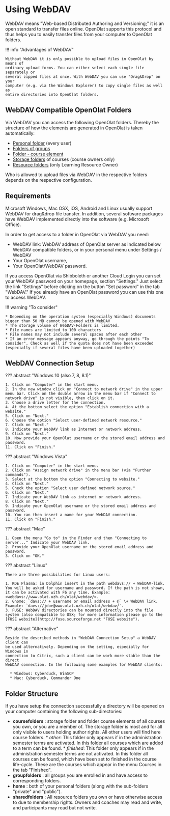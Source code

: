 # Using WebDAV

WebDAV means "Web-based Distributed Authoring and Versioning;" it is an open
standard to transfer files online. OpenOlat supports this protocol and thus
helps you to easily transfer files from your computer to OpenOlat folders.

!!! info "Advantages of WebDAV"

    Without WebDAV it is only possible to upload files in OpenOlat by means of
    ordinary upload forms. You can either select each single file separately or
    several zipped files at once. With WebDAV you can use "Drag&Drop" on your
    computer (e.g. via the Windows Explorer) to copy single files as well as
    entire directories into OpenOlat folders.

## WebDAV Compatible OpenOlat Folders

Via WebDAV you can access the following OpenOlat folders. Thereby the
structure of how the elements are generated in OpenOlat  is taken
automatically:

  * [Personal folder](../personal_menu/Personal_folders.md) (every user)  
  * [Folders of groups](../groups/Using_Group_Tools.md)
  * [Folder - course element ](../learningresources/Course_Element_Folder.md)
  * [Storage folders](../course_operation/Storage_folder.md) of courses (course owners only)
  * [Resource folders](../learningresources/index.md) (only Learning Resource Owner)

Who is allowed to upload files via WebDAV in the respective folders depends on
the respective configuration.

## Requirements

Microsoft Windows, Mac OSX, iOS, Android and Linux usually support WebDAV for
drag&drop file transfer. In addition, several software packages have WebDAV
implemented directly into the software (e.g. Microsoft Office).

In order to get access to a folder in OpenOlat via WebDAV you need:

  * WebDAV link: WebDAV address of OpenOlat server as indicated below WebDAV compatible folders, or in your personal menu under Settings / WebDAV 
  * Your OpenOlat username,
  * Your OpenOlat/WebDAV password.

If you access OpenOlat via Shibboleth or another Cloud Login you can set your WebDAV password on
your homepage, section "Settings." Just select the link "Settings" before
clicking on the button "Set password" in the tab "WebDAV." If you already have
an OpenOlat password you can use this one to access WebDAV.

!!! warning "To consider"

    * Depending on the operation system (especially Windows) documents bigger than 50 MB cannot be opened with WebDAV
    * The storage volume of WebDAV-Folders is limited.
    * File names are limited to 100 characters
    * File names may not include several spaces after each other
    * If an error message appears anyway, go through the points "To consider". Check as well if the quota does not have been exceeded (especially if several files have been uploaded together)

  

## WebDAV Connection Setup

??? abstract "Windows 10 (also 7, 8, 8.1)"

    1. Click on "Computer" in the start menu.
    2. In the new window click on "Connect to network drive" in the upper menu bar. Click on the double arrow in the menu bar if "Connect to network drive" is not visible, then click on it.
    3. Choose a drive letter for the connection.
    4. At the bottom select the option "Establish connection with a website."
    5. Click on "Next."
    6. Choose the option "Select user-defined network resource."
    7. Click on "Next."
    8. Indicate your WebDAV link as Internet or network address.
    9. Click on "Next."
    10. Now provide your OpenOlat username or the stored email address and password.
    11. Click on "Finish."

??? abstract "Windows Vista"

    1. Click on "Computer" in the start menu.
    2. Click on "Assign network drive" in the menu bar (via "Further commands").
    3. Select at the bottom the option "Connecting to website."
    4. Click on "Next."
    5. Check the option "Select user defined network source."
    6. Click on "Next."
    7. Indicate your WebDAV link as internet or network address.
    8. Click on "Next."
    9. Indicate your OpenOlat username or the stored email address and password.
    10. You can then insert a name for your WebDAV connection.
    11. Click on "Finish."

??? abstract "Mac"

    1. Open the menu "Go to" in the Finder and then "Connecting to server..." Indicate your WebDAV link.
    2. Provide your OpenOlat username or the stored email address and password.
    3. Click on "OK."

??? abstract "Linux"

    There are three possibilities for Linux users:

    1. KDE Plasma: in Dolphin insert in the path webdavs:// + WebDAV-link. You will be asked for username and password. If the path is not shown, it can be activated with F6 any time. Example: <webdavs://www.olat.uzh.ch/olat/webdav/>.
    2. Gnome: `davs:// + username or email address + @` \+ WebDAV link. Example: `davs://jdoe@www.olat.uzh.ch/olat/webdav/`.
    3. FUSE: WebDAV directories can be mounted directly into the file system (also compatible to OSX; for more information please go to the [FUSE website](http://fuse.sourceforge.net "FUSE website").

??? abstract "Alternative"

    Beside the described methods in "WebDAV Connection Setup" a WebDAV client can
    be used alternatively. Depending on the setting, especially for Windows in
    connection to Citrix, such a client can be work more stable than the direct
    WebDAV connection. In the following some examples for WebDAV clients:

      * Windows: Cyberduck, WinSCP
      * Mac: Cyberduck, Commander One

  

## Folder Structure

If you have setup the connection successfully a directory will be opened on
your computer containing the following sub-directories:

  *  **coursefolders** : storage folder and folder course elements of all courses you own, or you are a member of. The storage folder is most and for all only visible to users holding author rights. All other users will find here course folders.
    * _other_: This folder only appears if in the administration semester terms are activated. In this folder all courses which are added to a term can be found. 
    * _finished_: This folder only appears if in the administration semester terms are not activated. In this folder all courses can be found, which have been set to finished in the course life-cycle. These are the courses which appear in the menu Courses in the tab "Finished". 
  *  **groupfolders** : all groups you are enrolled in and have access to corresponding folders.
  *  **home** : both of your personal folders (along with the sub-folders "private" and "public").
  *  **sharedfolders** : All resource folders you own or have otherwise access to due to membership rights. Owners and coaches may read and write, and participants may read but not write.

